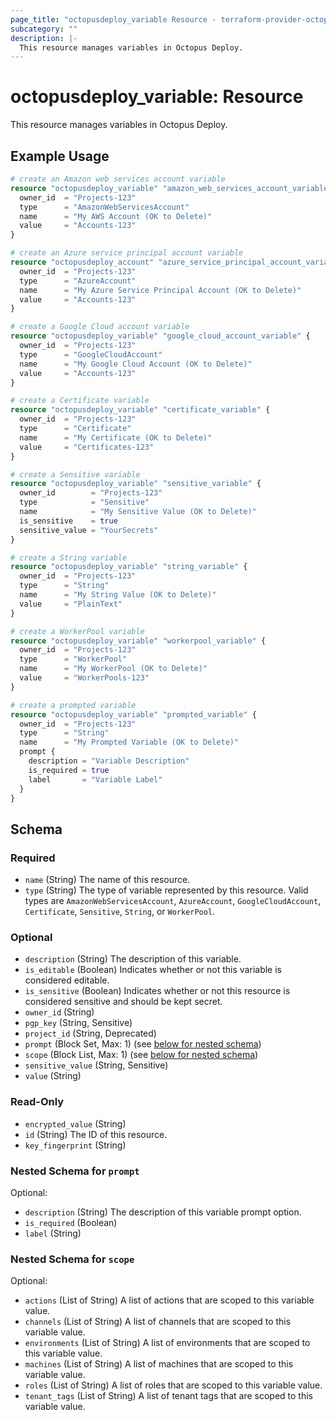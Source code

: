 ```yaml
---
page_title: "octopusdeploy_variable Resource - terraform-provider-octopusdeploy"
subcategory: ""
description: |-
  This resource manages variables in Octopus Deploy.
---
```


# octopusdeploy_variable: Resource

This resource manages variables in Octopus Deploy.

## Example Usage

```terraform
# create an Amazon web services account variable
resource "octopusdeploy_variable" "amazon_web_services_account_variable" {
  owner_id  = "Projects-123"
  type      = "AmazonWebServicesAccount"
  name      = "My AWS Account (OK to Delete)"
  value     = "Accounts-123"
}

# create an Azure service principal account variable
resource "octopusdeploy_account" "azure_service_principal_account_variable" {
  owner_id  = "Projects-123"
  type      = "AzureAccount"
  name      = "My Azure Service Principal Account (OK to Delete)"
  value     = "Accounts-123"
}

# create a Google Cloud account variable
resource "octopusdeploy_variable" "google_cloud_account_variable" {
  owner_id  = "Projects-123"
  type      = "GoogleCloudAccount"
  name      = "My Google Cloud Account (OK to Delete)"
  value     = "Accounts-123"
}

# create a Certificate variable
resource "octopusdeploy_variable" "certificate_variable" {
  owner_id  = "Projects-123"
  type      = "Certificate"
  name      = "My Certificate (OK to Delete)"
  value     = "Certificates-123"
}

# create a Sensitive variable
resource "octopusdeploy_variable" "sensitive_variable" {
  owner_id        = "Projects-123"
  type            = "Sensitive"
  name            = "My Sensitive Value (OK to Delete)"
  is_sensitive    = true
  sensitive_value = "YourSecrets"
}

# create a String variable
resource "octopusdeploy_variable" "string_variable" {
  owner_id  = "Projects-123"
  type      = "String"
  name      = "My String Value (OK to Delete)"
  value     = "PlainText"
}

# create a WorkerPool variable
resource "octopusdeploy_variable" "workerpool_variable" {
  owner_id  = "Projects-123"
  type      = "WorkerPool"
  name      = "My WorkerPool (OK to Delete)"
  value     = "WorkerPools-123"
}

# create a prompted variable
resource "octopusdeploy_variable" "prompted_variable" {
  owner_id  = "Projects-123"
  type      = "String"
  name      = "My Prompted Variable (OK to Delete)"
  prompt {
    description = "Variable Description"
    is_required = true
    label       = "Variable Label"
  }
}
```

<!-- schema generated by tfplugindocs -->
## Schema

### Required

- `name` (String) The name of this resource.
- `type` (String) The type of variable represented by this resource. Valid types are `AmazonWebServicesAccount`, `AzureAccount`, `GoogleCloudAccount`, `Certificate`, `Sensitive`, `String`, or `WorkerPool`.

### Optional

- `description` (String) The description of this variable.
- `is_editable` (Boolean) Indicates whether or not this variable is considered editable.
- `is_sensitive` (Boolean) Indicates whether or not this resource is considered sensitive and should be kept secret.
- `owner_id` (String)
- `pgp_key` (String, Sensitive)
- `project_id` (String, Deprecated)
- `prompt` (Block Set, Max: 1) (see [below for nested schema](#nestedblock--prompt))
- `scope` (Block List, Max: 1) (see [below for nested schema](#nestedblock--scope))
- `sensitive_value` (String, Sensitive)
- `value` (String)

### Read-Only

- `encrypted_value` (String)
- `id` (String) The ID of this resource.
- `key_fingerprint` (String)

<a id="nestedblock--prompt"></a>
### Nested Schema for `prompt`

Optional:

- `description` (String) The description of this variable prompt option.
- `is_required` (Boolean)
- `label` (String)


<a id="nestedblock--scope"></a>
### Nested Schema for `scope`

Optional:

- `actions` (List of String) A list of actions that are scoped to this variable value.
- `channels` (List of String) A list of channels that are scoped to this variable value.
- `environments` (List of String) A list of environments that are scoped to this variable value.
- `machines` (List of String) A list of machines that are scoped to this variable value.
- `roles` (List of String) A list of roles that are scoped to this variable value.
- `tenant_tags` (List of String) A list of tenant tags that are scoped to this variable value.


